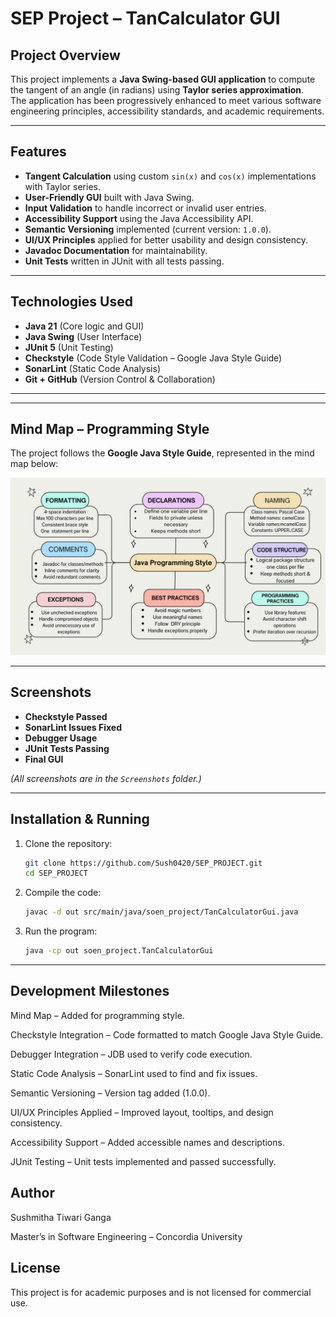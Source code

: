 # SEP Project – TanCalculator GUI

## Project Overview
This project implements a **Java Swing-based GUI application** to compute the tangent of an angle (in radians) using **Taylor series approximation**.  
The application has been progressively enhanced to meet various software engineering principles, accessibility standards, and academic requirements.

---

## Features
- **Tangent Calculation** using custom `sin(x)` and `cos(x)` implementations with Taylor series.
- **User-Friendly GUI** built with Java Swing.
- **Input Validation** to handle incorrect or invalid user entries.
- **Accessibility Support** using the Java Accessibility API.
- **Semantic Versioning** implemented (current version: `1.0.0`).
- **UI/UX Principles** applied for better usability and design consistency.
- **Javadoc Documentation** for maintainability.
- **Unit Tests** written in JUnit with all tests passing.

---

## Technologies Used
- **Java 21** (Core logic and GUI)
- **Java Swing** (User Interface)
- **JUnit 5** (Unit Testing)
- **Checkstyle** (Code Style Validation – Google Java Style Guide)
- **SonarLint** (Static Code Analysis)
- **Git + GitHub** (Version Control & Collaboration)

---

---

##  Mind Map – Programming Style
The project follows the **Google Java Style Guide**, represented in the mind map below:

![Mind Map](mindmap/Java_Programming_Style_Mindmap.png)

---

## Screenshots
- **Checkstyle Passed**
- **SonarLint Issues Fixed**
- **Debugger Usage**
- **JUnit Tests Passing**
- **Final GUI**

*(All screenshots are in the `Screenshots` folder.)*

---

## Installation & Running
1. Clone the repository:
   ```bash
   git clone https://github.com/Sush0420/SEP_PROJECT.git
   cd SEP_PROJECT

2. Compile the code:
   ```bash
   javac -d out src/main/java/soen_project/TanCalculatorGui.java

3. Run the program:
   ```bash
   java -cp out soen_project.TanCalculatorGui

---

## Development Milestones
Mind Map – Added for programming style.

Checkstyle Integration – Code formatted to match Google Java Style Guide.

Debugger Integration – JDB used to verify code execution.

Static Code Analysis – SonarLint used to find and fix issues.

Semantic Versioning – Version tag added (1.0.0).

UI/UX Principles Applied – Improved layout, tooltips, and design consistency.

Accessibility Support – Added accessible names and descriptions.

JUnit Testing – Unit tests implemented and passed successfully.


## Author
Sushmitha Tiwari Ganga

Master’s in Software Engineering – Concordia University

## License
This project is for academic purposes and is not licensed for commercial use.
